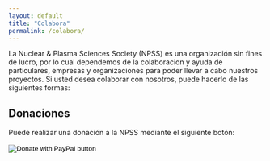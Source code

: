 ```yaml
---
layout: default
title: "Colabora"
permalink: /colabora/
---
```

La Nuclear & Plasma Sciences Society (NPSS) es una organización sin fines de lucro, por lo cual dependemos de la colaboracion y ayuda de particulares, empresas y organizaciones para poder llevar a cabo nuestros proyectos. Si usted desea colaborar con nosotros, puede hacerlo de las siguientes formas:

## Donaciones
Puede realizar una donación a la NPSS mediante el siguiente botón:

<form action="https://www.paypal.com/donate" method="post" target="_top">
<input type="hidden" name="hosted_button_id" value="ZGN9QLW74CK72" />
<input type="image" src="https://www.paypalobjects.com/en_US/i/btn/btn_donate_LG.gif" border="0" name="submit" title="PayPal - The safer, easier way to pay online!" alt="Donate with PayPal button" />
<img alt="" border="0" src="https://www.paypal.com/en_CR/i/scr/pixel.gif" width="1" height="1" />
</form>




